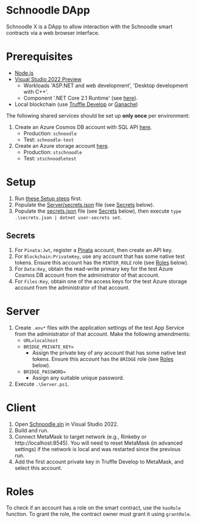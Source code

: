 ﻿# Schnoodle DApp
Schnoodle X is a DApp to allow interaction with the Schnoodle smart contracts via a web browser interface.

# Prerequisites
- [Node.js](https://nodejs.org/)
- [Visual Studio 2022 Preview](https://visualstudio.microsoft.com/vs/preview/)
    - Workloads 'ASP.NET and web development', 'Desktop development with C++'.
    - Component '.NET Core 2.1 Runtime' (see [here](https://docs.nethereum.com/en/latest/nethereum.autogen.contractapi/#prerequisites)).
- Local blockchain (use [Truffle Develop](https://www.trufflesuite.com/docs/truffle/getting-started/using-truffle-develop-and-the-console#truffle-develop) or [Ganache](https://www.trufflesuite.com/ganache))

The following shared services should be set up **only once** per environment:
1. Create an Azure Cosmos DB account with SQL API [here](https://azure.microsoft.com/en-gb/try/cosmosdb).
    - Production: `schnoodle`
    - Test: `schnoodle-test`
1. Create an Azure storage account [here](https://docs.microsoft.com/en-us/azure/storage/common/storage-account-create).
    - Production: `stschnoodle`
    - Test: `stschnoodletest`

# Setup
1. Run [these Setup steps](../README.md#setup) first.
1. Populate the [Server/secrets.json](Server/secrets.json) file (see [Secrets](#secrets) below).
1. Populate the [secrets.json](secrets.json) file (see [Secrets](#secrets) below), then execute `type .\secrets.json | dotnet user-secrets set`.

## Secrets
1. For `Pinata:Jwt`, register a [Pinata](https://app.pinata.cloud) account, then create an API key.
1. For `Blockchain:PrivateKey`, use any account that has some native test tokens. Ensure this account has the `MINTER_ROLE` role (see [Roles](#roles) below).
1. For `Data:Key`, obtain the read-write primary key for the test Azure Cosmos DB account from the administrator of that account.
1. For `Files:Key`, obtain one of the access keys for the test Azure storage account from the administrator of that account.

# Server
1. Create `.env*` files with the application settings of the test App Service from the administrator of that account. Make the following amendments:
    - `URL=localhost`
    - `BRIDGE_PRIVATE_KEY=`
        - Assign the private key of any account that has some native test tokens. Ensure this account has the `BRIDGE` role (see [Roles](#roles) below).
    - `BRIDGE_PASSWORD=`
        - Assign any suitable unique password.
1. Execute `.\Server.ps1`.

# Client
1. Open [Schnoodle.sln](../Schnoodle.sln) in Visual Studio 2022.
1. Build and run.
1. Connect MetaMask to target network (e.g., Rinkeby or http://localhost:8545). You will need to reset MetaMask (in advanced settings) if the network is local and was restarted since the previous run.
1. Add the first account private key in Truffle Develop to MetaMask, and select this account.

# Roles
To check if an account has a role on the smart contract, use the `hasRole` function. To grant the role, the contract owner must grant it using `grantRole`.

